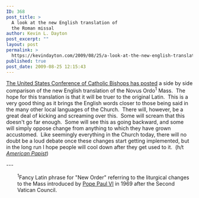 ```yaml
---
ID: 368
post_title: >
  A look at the new English translation of
  the Roman missal
author: Kevin L. Dayton
post_excerpt: ""
layout: post
permalink: >
  https://kevindayton.com/2009/08/25/a-look-at-the-new-english-translation-of-the-roman-missal/
published: true
post_date: 2009-08-25 12:15:43
---
```

<p><a title="http://www.usccb.org/romanmissal/examples.shtml" href="http://www.usccb.org/romanmissal/examples.shtml" target="_blank">The United States Conference of Catholic Bishops has posted</a> a side by side comparison of the new English translation of the Novus Ordo<sup>1</sup> Mass.&nbsp; The hope for this translation is that it will be truer to the original Latin.&nbsp; This is a very good thing as it brings the English words closer to those being said in the many other local languages of the Church.&nbsp; There will, however, be a great deal of kicking and screaming over this.&nbsp; Some will scream that this doesn't go far enough.&nbsp; Some will see this as going backward, and some will simply oppose change from anything to which they have grown accustomed.&nbsp; Like seemingly  everything in the Church today, there will no doubt be a loud debate once these changes start getting implemented, but in the long run I hope people will cool down after they get used to it.&nbsp; (h/t <a title="http://www.americanpapist.com/2009/08/important-side-by-side-changes-to-mass.html" href="http://www.americanpapist.com/2009/08/important-side-by-side-changes-to-mass.html" target="_blank"><i>American Papist</i></a>)</p>
<p>---</p>
<p style="padding-left: 30px"><sup>1</sup>Fancy Latin phrase for "New Order" referring to the liturgical changes to the Mass introduced by <a title="http://saints.sqpn.com/pope0262.htm" href="http://saints.sqpn.com/pope0262.htm" target="_blank">Pope Paul VI</a> in 1969 after the Second Vatican Council.</p>